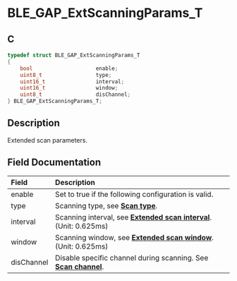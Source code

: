 # BLE_GAP_ExtScanningParams_T

## C

```c
typedef struct BLE_GAP_ExtScanningParams_T
{
    bool                    enable;
    uint8_t                 type;
    uint16_t                interval;
    uint16_t                window;
    uint8_t                 disChannel;
} BLE_GAP_ExtScanningParams_T;
```

## Description

Extended scan parameters.


## Field Documentation

|Field|Description|
|:---|:---|
|enable|Set to true if the following configuration is valid.|
|type|Scanning type, see **[Scan type](GUID-60D569E9-7DB5-461E-BE14-3253A3D17DBB.md)**.|
|interval|Scanning interval, see **[Extended scan interval](GUID-02960201-36D8-4EDF-B29B-9C2AE1AAE636.md)**. (Unit: 0.625ms)|
|window|Scanning window, see **[Extended scan window](GUID-9A760E1E-6773-414D-81F6-21AC574440D4.md)**. (Unit: 0.625ms)|
|disChannel|Disable specific channel during scanning. See **[Scan channel](GUID-B6D465F0-2F2D-428A-99BB-1D90DF3D5EFD.md)**.|
